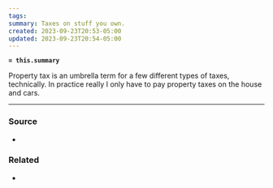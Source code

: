 ```yaml
---
tags: 
summary: Taxes on stuff you own.
created: 2023-09-23T20:53-05:00
updated: 2023-09-23T20:54-05:00
---
```

**`= this.summary`**

Property tax is an umbrella term for a few different types of taxes, technically. In practice really I only have to pay property taxes on the house and cars.

---
### Source
- 

### Related
- 